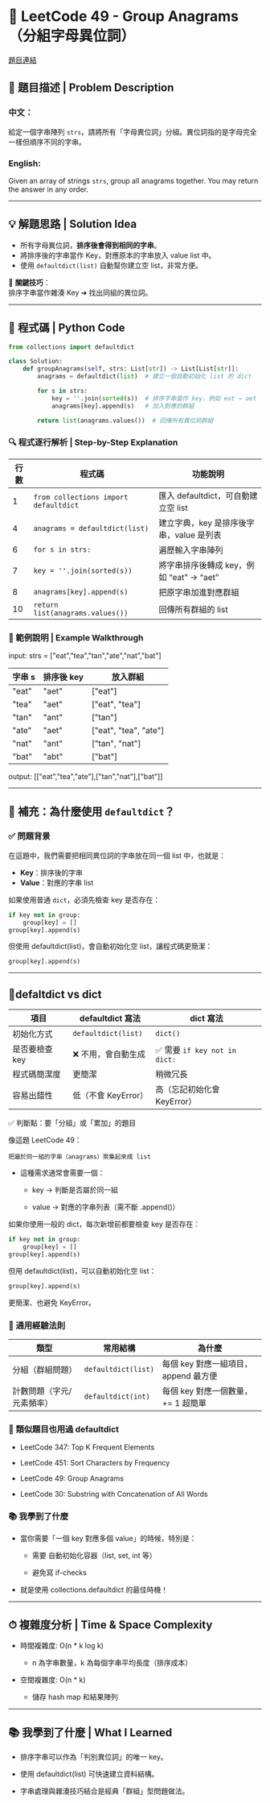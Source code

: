 # 🧩 LeetCode 49 - Group Anagrams（分組字母異位詞）
[題目連結](https://leetcode.com/problems/group-anagrams/)


## 📘 題目描述 | Problem Description

### 中文：
給定一個字串陣列 `strs`，請將所有「字母異位詞」分組。異位詞指的是字母完全一樣但順序不同的字串。

### English:
Given an array of strings `strs`, group all anagrams together. You may return the answer in any order.

---

## 💡 解題思路 | Solution Idea

- 所有字母異位詞，**排序後會得到相同的字串**。
- 將排序後的字串當作 Key，對應原本的字串放入 value list 中。
- 使用 `defaultdict(list)` 自動幫你建立空 list，非常方便。

🔑 **關鍵技巧**：  
排序字串當作雜湊 Key ➜ 找出同組的異位詞。

---

## 🧾 程式碼 | Python Code

```python
from collections import defaultdict

class Solution:
    def groupAnagrams(self, strs: List[str]) -> List[List[str]]:
        anagrams = defaultdict(list)  # 建立一個自動初始化 list 的 dict

        for s in strs:
            key = ''.join(sorted(s))  # 排序字串當作 key，例如 eat → aet
            anagrams[key].append(s)   # 加入對應的群組

        return list(anagrams.values())  # 回傳所有異位詞群組
```

### 🔍 程式逐行解析 | Step-by-Step Explanation
| 行數 | 程式碼                                   | 功能說明                          |
| -- | ------------------------------------- | ----------------------------- |
| 1  | `from collections import defaultdict` | 匯入 defaultdict，可自動建立空 list    |
| 4  | `anagrams = defaultdict(list)`        | 建立字典，key 是排序後字串，value 是列表     |
| 6  | `for s in strs:`                      | 遍歷輸入字串陣列                      |
| 7  | `key = ''.join(sorted(s))`            | 將字串排序後轉成 key，例如 “eat” → “aet” |
| 8  | `anagrams[key].append(s)`             | 把原字串加進對應群組                    |
| 10 | `return list(anagrams.values())`      | 回傳所有群組的 list                  |

### 🧪 範例說明 | Example Walkthrough

input: strs = ["eat","tea","tan","ate","nat","bat"]

| 字串 s  | 排序後 key | 放入群組                   |
| ----- | ------- | ---------------------- |
| "eat" | "aet"   | \["eat"]               |
| "tea" | "aet"   | \["eat", "tea"]        |
| "tan" | "ant"   | \["tan"]               |
| "ate" | "aet"   | \["eat", "tea", "ate"] |
| "nat" | "ant"   | \["tan", "nat"]        |
| "bat" | "abt"   | \["bat"]               |

output: [["eat","tea","ate"],["tan","nat"],["bat"]]

---

## 🧩 補充：為什麼使用 `defaultdict`？

### ✅ 問題背景

在這題中，我們需要把相同異位詞的字串放在同一個 list 中，也就是：

- **Key**：排序後的字串
- **Value**：對應的字串 list

如果使用普通 `dict`，必須先檢查 key 是否存在：

```python
if key not in group:
    group[key] = []
group[key].append(s)
```
但使用 defaultdict(list)，會自動初始化空 list，讓程式碼更簡潔：
```python
group[key].append(s)
```

---

## 📌defaltdict vs dict
| 項目        | defaultdict 寫法      | dict 寫法                    |
| --------- | ------------------- | -------------------------- |
| 初始化方式     | `defaultdict(list)` | `dict()`                   |
| 是否要檢查 key | ❌ 不用，會自動生成          | ✅ 需要 `if key not in dict:` |
| 程式碼簡潔度    | 更簡潔                 | 稍微冗長                       |
| 容易出錯性     | 低（不會 KeyError）      | 高（忘記初始化會 KeyError）         |

✅ 判斷點：要「分組」或「累加」的題目

像這題 LeetCode 49：

    把屬於同一組的字串（anagrams）聚集起來成 list

- 這種需求通常會需要一個：

    - key → 判斷是否屬於同一組

    - value → 對應的字串列表（需不斷 .append()）

如果你使用一般的 dict，每次新增前都要檢查 key 是否存在：
```python
if key not in group:
    group[key] = []
group[key].append(s)
```
但用 defaultdict(list)，可以自動初始化空 list：
```python
group[key].append(s)
```
更簡潔、也避免 KeyError。

### 🧠 通用經驗法則
| 類型            | 常用結構                | 為什麼                      |
| ------------- | ------------------- | ------------------------ |
| 分組（群組問題）      | `defaultdict(list)` | 每個 key 對應一組項目，append 最方便 |
| 計數問題（字元/元素頻率） | `defaultdict(int)`  | 每個 key 對應一個數量，+= 1 超簡單   |

### 🧪 類似題目也用過 defaultdict

- LeetCode 347: Top K Frequent Elements

- LeetCode 451: Sort Characters by Frequency

- LeetCode 49: Group Anagrams

- LeetCode 30: Substring with Concatenation of All Words

### 📚 我學到了什麼

- 當你需要「一個 key 對應多個 value」的時候，特別是：

    - 需要 自動初始化容器（list, set, int 等）

    - 避免寫 if-checks

- 就是使用 collections.defaultdict 的最佳時機！

---

## ⏱ 複雜度分析 | Time & Space Complexity

- 時間複雜度: O(n * k log k)

    - n 為字串數量，k 為每個字串平均長度（排序成本）

- 空間複雜度: O(n * k)

    - 儲存 hash map 和結果陣列

---

## 📚 我學到了什麼 | What I Learned

- 排序字串可以作為「判別異位詞」的唯一 key。

- 使用 defaultdict(list) 可快速建立資料結構。

- 字串處理與雜湊技巧結合是經典「群組」型問題做法。